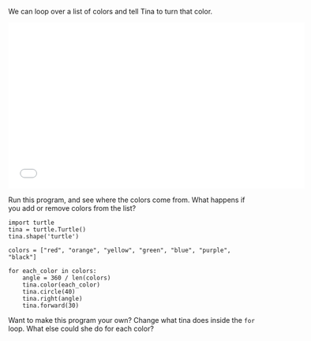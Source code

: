 
We can loop over a list of colors and tell Tina to turn that color.

<iframe src="//player.vimeo.com/video/107875423?title=0&amp;byline=0&amp;portrait=0" width="600" height="337" frameborder="0" webkitallowfullscreen mozallowfullscreen allowfullscreen></iframe> 

Run this program, and see where the colors come from.  What happens if you add or remove colors from the list?

```python.run
import turtle
tina = turtle.Turtle()
tina.shape('turtle')

colors = ["red", "orange", "yellow", "green", "blue", "purple", "black"]

for each_color in colors:
    angle = 360 / len(colors)
    tina.color(each_color)
    tina.circle(40)
    tina.right(angle)
    tina.forward(30)
```

Want to make this program your own?  Change what tina does inside the `for` loop.  What else could she do for each color?